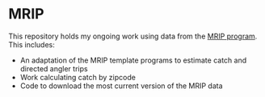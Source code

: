 # MRIP
This repository holds my ongoing work using data from the [MRIP program](https://www.fisheries.noaa.gov/recreational-fishing-data/recreational-fishing-data-downloads). This includes:

- An adaptation of the MRIP template programs to estimate catch and directed angler trips
- Work calculating catch by zipcode
- Code to download the most current version of the MRIP data
